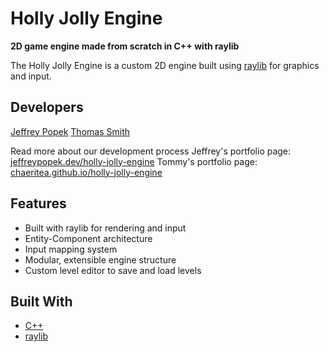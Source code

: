 # Holly Jolly Engine

**2D game engine made from scratch in C++ with raylib**

The Holly Jolly Engine is a custom 2D engine built using [raylib](https://www.raylib.com/) for graphics and input.

## Developers
[Jeffrey Popek](https://github.com/JeffreyPopek)
[Thomas Smith](https://github.com/chaeritea)

Read more about our development process
Jeffrey's portfolio page: [jeffreypopek.dev/holly-jolly-engine](https://jeffreypopek.dev/holly-jolly-engine.html)
Tommy's portfolio page: [chaeritea.github.io/holly-jolly-engine](https://chaeritea.github.io/projects/holly-jolly-engine.html)


## Features

- Built with raylib for rendering and input
- Entity-Component architecture
- Input mapping system
- Modular, extensible engine structure
- Custom level editor to save and load levels


## Built With

- [C++](https://en.cppreference.com/)
- [raylib](https://www.raylib.com/)
